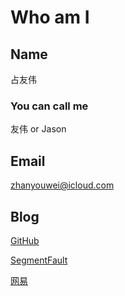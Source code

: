 # Who am I

## Name

占友伟

### You can call me

友伟 or Jason

## Email

zhanyouwei@icloud.com

## Blog

[GitHub](http://www.zhanyouwei.com)

[SegmentFault](https://segmentfault.com/blog/youwei)

[网易](http://blog.163.com/gis_warrior/)



